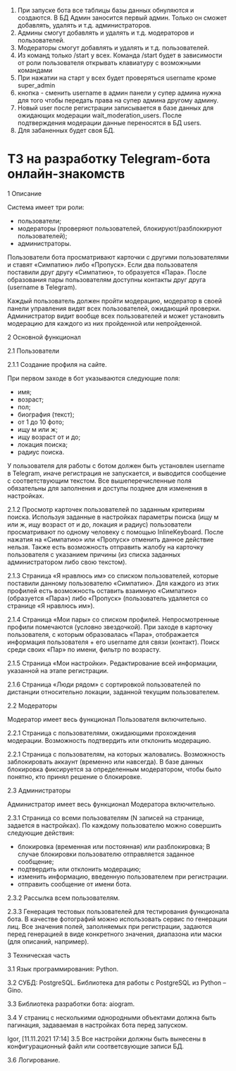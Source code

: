 1. При запуске бота все таблицы базы данных обнуляются и создаются. В БД Админ заносится первый админ.
Только он сможет добавлять, удалять и т.д. администраторов.
2. Админы смогут добавлять и удалять и т.д. модераторов и пользователей.
3. Модераторы смогут добавлять и удалять и т.д. пользователей.
4. Из команд только /start у всех.
Команда /start будет в зависимости от роли пользователя открывать клавиатуру с возможными командами
5. При нажатии на старт у всех будет проверяться username кроме super_admin
6. кнопка - сменить username в админ панели у супер админа нужна для того чтобы передать права на супер админа другому
админу.
7. Новый user после регистрации записывается в базе данных для ожидающих модерации wait_moderation_users.
После подтверждения модерации данные переносятся в БД users.
8. Для забаненных будет своя БД.



ТЗ на разработку Telegram-бота онлайн-знакомств
=========================================


1 Описание

Система имеет три роли:
- пользователи;
- модераторы (проверяют пользователей, блокируют/разблокируют пользователей);
- администраторы.

Пользователи бота просматривают карточки с другими пользователями и ставят «Симпатию» либо «Пропуск». Если два 
пользователя поставили друг другу «Симпатию», то образуется «Пара». После образования пары пользователям доступны 
контакты друг друга (username в Telegram). 

Каждый пользователь должен пройти модерацию, модератор в своей панели управления видят всех пользователей, ожидающий 
проверки. Администратор видит вообще всех пользователей и может установить модерацию для каждого из них пройденной или 
непройденной.


2 Основной функционал

2.1 Пользователи

2.1.1 Создание профиля на сайте. 

При первом заходе в бот указываются следующие поля:
- имя;
- возраст;
- пол;
- биография (текст);
- от 1 до 10 фото;
- ищу м или ж;
- ищу возраст от и до;
- локация поиска;
- радиус поиска.

У пользователя для работы с ботом должен быть установлен username в Telegram, иначе регистрация не запускается, и 
выводится сообщение с соответствующим текстом. Все вышеперечисленные поля обязательны для заполнения и доступы позднее 
для изменения в настройках.

2.1.2 Просмотр карточек пользователей по заданным критериям поиска.
Используя заданные в настройках параметры поиска (ищу м или ж, ищу возраст от и до, локация и радиус) пользователи 
просматривают по одному человеку с помощью InlineKeyboard. После нажатия на «Симпатию» или «Пропуск» отменить данное 
действие нельзя. Также есть возможность отправить жалобу на карточку пользователя с указанием причины (из списка 
заданных администратором либо свою текстом).

2.1.3 Страница «Я нравлюсь им» со списком пользователей, которые поставили данному пользователю «Симпатию». 
Для каждого из этих профилей есть возможность оставить взаимную «Симпатию» (образуется «Пара») либо «Пропуск» 
(пользователь удаляется со странице «Я нравлюсь им»).

2.1.4 Страница «Мои пары» со списком профилей. Непросмотренные профили помечаются (условно звездочкой). При заходе в 
карточку пользователя, с которым образовалась «Пара», отображается информация пользователя + его username для связи 
(контакт). Поиск среди своих «Пар» по имени, фильтр по возрасту.

2.1.5 Страница «Мои настройки». Редактирование всей информации, указанной на этапе регистрации.

2.1.6 Страница «Люди рядом» с сортировкой пользователей по дистанции относительно локации, заданной текущим 
пользователем.

2.2 Модераторы

Модератор имеет весь функционал Пользователя включительно.

2.2.1 Страница  с пользователями, ожидающими прохождения модерации. Возможность подтвердить или отклонить модерацию.

2.2.1 Страница с пользователям, на которых жаловались. Возможность заблокировать аккаунт (временно или навсегда). 
В базе данных блокировка фиксируется за определенным модератором, чтобы было понятно, кто принял решение о блокировке.

2.3 Администраторы

Администратор имеет весь функционал Модератора включительно.

2.3.1 Страница со всеми пользователям (N записей на странице, задается в настройках). По каждому пользователю можно 
совершить следующие действия:
- блокировка (временная или постоянная) или разблокировка; В случае блокировки пользователю отправляется заданное сообщение;
- подтвердить или отклонить модерацию;
- изменить информацию, введенную пользователем при регистрации.
- отправить сообщение от имени бота.

2.3.2 Рассылка всем пользователям.

2.3.3 Генерация тестовых пользователей для тестирования функционала бота. В качестве фотографий можно использовать 
сервис по генерации лиц. Все значения полей, заполняемых при регистрации, задаются перед генерацией в виде конкретного 
значения, диапазона или маски (для описаний, например).


3 Техническая часть

3.1 Язык программирования: Python.

3.2 СУБД: PostgreSQL. Библиотека для работы с PostgreSQL из Python – Gino.

3.3 Библиотека разработки бота: aiogram.

3.4 У страниц с несколькими однородными объектами должна быть пагинация, задаваемая в настройках бота перед запуском.

Igor, [11.11.2021 17:14]
3.5 Все настройки должны быть вынесены в конфигурационный файл или соответсвующие записи БД.

3.6 Логирование.

